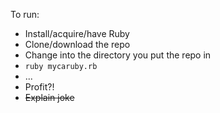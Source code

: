 To run:
* Install/acquire/have Ruby
* Clone/download the repo
* Change into the directory you put the repo in
* `ruby mycaruby.rb`
* ...
* Profit?!
* ~~Explain joke~~